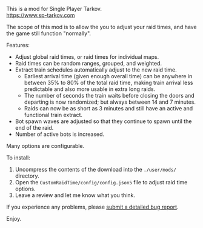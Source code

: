 This is a mod for Single Player Tarkov.  
https://www.sp-tarkov.com

The scope of this mod is to allow the you to adjust your raid times, and have the game still function "normally".

Features:

 - Adjust global raid times, or raid times for individual maps.
 - Raid times can be random ranges, grouped, and weighted.
 - Extract train schedules automatically adjust to the new raid time.
   - Earliest arrival time (given enough overall time) can be anywhere in between 35% to 80% of the total raid time, making train arrival less predictable and also more usable in extra long raids.
   - The number of seconds the train waits before closing the doors and departing is now randomized; but always between 14 and 7 minutes.
   - Raids can now be as short as 3 minutes and still have an active and functional train extract.
 - Bot spawn waves are adjusted so that they continue to spawn until the end of the raid.
 - Number of active bots is increased.

Many options are configurable.

To install:

1. Uncompress the contents of the download into the `./user/mods/` directory.  
2. Open the `CustomRaidTime/config/config.json5` file to adjust raid time options.
3. Leave a review and let me know what you think.

If you experience any problems, please [submit a detailed bug report](https://github.com/refringe/CustomRaidTimes/issues).

Enjoy.

